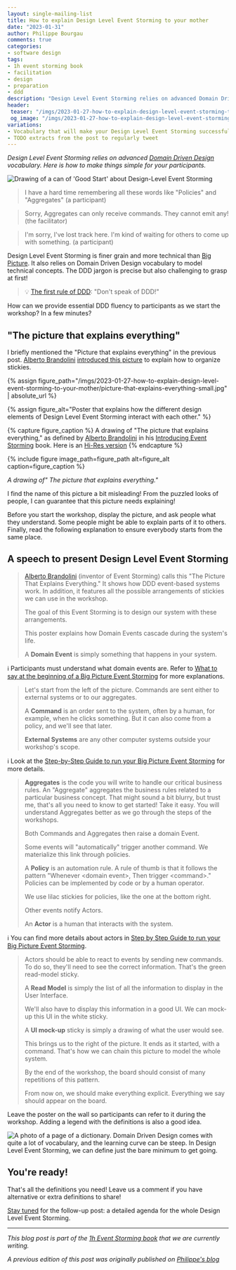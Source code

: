 ```yaml
---
layout: single-mailing-list
title: How to explain Design Level Event Storming to your mother
date: "2023-01-31"
author: Philippe Bourgau
comments: true
categories:
- software design
tags:
- 1h event storming book
- facilitation
- design
- preparation
- ddd
description: "Design Level Event Storming relies on advanced Domain Driven Design vocabulary like Aggregates, Policies, and Read-Models... You don't need to know all the details to run the workshop! Here is how to introduce words smoothly to your participants."
header:
 teaser: "/imgs/2023-01-27-how-to-explain-design-level-event-storming-to-your-mother/design-level-event-storming-good-start-teaser.jpeg"
 og_image: "/imgs/2023-01-27-how-to-explain-design-level-event-storming-to-your-mother/design-level-event-storming-good-start-og.jpeg"
variations:
- Vocabulary that will make your Design Level Event Storming successful
- TODO extracts from the post to regularly tweet
---
```

_Design Level Event Storming relies on advanced [Domain Driven Design](https://en.wikipedia.org/wiki/Domain-driven_design) vocabulary. Here is how to make things simple for your participants._

![Drawing of a can of 'Good Start' about Design-Level Event Storming]({{site.url}}{{site.baseurl}}/imgs/2023-01-27-how-to-explain-design-level-event-storming-to-your-mother/design-level-event-storming-good-start.jpeg)

> I have a hard time remembering all these words like "Policies" and "Aggregates" (a participant)

> Sorry, Aggregates can only receive commands. They cannot emit any! (the facilitator)

> I'm sorry, I've lost track here. I'm kind of waiting for others to come up with something. (a participant)

Design Level Event Storming is finer grain and more technical than [Big Picture]({{site.url}}{{site.baseurl}}/categories/#big-picture). It also relies on Domain Driven Design vocabulary to model technical concepts. The DDD jargon is precise but also challenging to grasp at first!

> 💡 [The first rule of DDD](https://philippe.bourgau.net/first-rule-of-ddd-is-lets-not-talk-about-ddd/): "Don't speak of DDD!"

How can we provide essential DDD fluency to participants as we start the workshop? In a few minutes?

## "The picture that explains everything"

I briefly mentioned the "Picture that explains everything" in the previous post. [Alberto Brandolini](https://twitter.com/ziobrando) [introduced this picture](https://leanpub.com/introducing_eventstorming) to explain how to organize stickies.

{% assign figure_path="/imgs/2023-01-27-how-to-explain-design-level-event-storming-to-your-mother/picture-that-explains-everything-small.jpg" | absolute_url %}

{% assign figure_alt="Poster that explains how the different design elements of Design Level Event Storming interact with each other." %}

{% capture figure_caption %} A drawing of "The picture that explains everything," as defined by [Alberto Brandolini](https://twitter.com/ziobrando) in his [Introducing Event Storming](https://leanpub.com/introducing_eventstorming) book. Here is an [Hi-Res version]({{site.url}}{{site.baseurl}}/imgs/2023-01-27-how-to-explain-design-level-event-storming-to-your-mother/picture-that-explains-everything.jpg)
{% endcapture %}

{% include figure image_path=figure_path alt=figure_alt caption=figure_caption %}

_A drawing of" The picture that explains everything."_

I find the name of this picture a bit misleading! From the puzzled looks of people, I can guarantee that this picture needs explaining!

Before you start the workshop, display the picture, and ask people what they understand. Some people might be able to explain parts of it to others. Finally, read the following explanation to ensure everybody starts from the same place.

## A speech to present Design Level Event Storming

> [Alberto Brandolini](https://twitter.com/ziobrando) (inventor of Event Storming) calls this "The Picture That Explains Everything." It shows how DDD event-based systems work. In addition, it features all the possible arrangements of stickies we can use in the workshop.
>
> The goal of this Event Storming is to design our system with these arrangements.
>
> This poster explains how Domain Events cascade during the system's life.
>
> A **Domain Event** is simply something that happens in your system.

ℹ️ Participants must understand what domain events are. Refer to [What to say at the beginning of a Big Picture Event Storming]({{site.url}}{{site.baseurl}}/big%20picture/what-to-say-at-the-beginning-of-a-big-picture-event-storming-workshop/) for more explanations.

> Let's start from the left of the picture. Commands are sent either to external systems or to our aggregates.
>
> A **Command** is an order sent to the system, often by a human, for example, when he clicks something. But it can also come from a policy, and we'll see that later.
>
> **External Systems** are any other computer systems outside your workshop's scope.

ℹ️ Look at the [Step-by-Step Guide to run your Big Picture Event Storming]({{site.url}}{{site.baseurl}}/big%20picture/step-by-step-guide-to-run-your-big-picture-event-storming/) for more details.

> **Aggregates** is the code you will write to handle our critical business rules. An "Aggregate" aggregates the business rules related to a particular business concept. That might sound a bit blurry, but trust me, that's all you need to know to get started! Take it easy. You will understand Aggregates better as we go through the steps of the workshops.
>
> Both Commands and Aggregates then raise a domain Event.
>
> Some events will "automatically" trigger another command. We materialize this link through policies.
>
> A **Policy** is an automation rule. A rule of thumb is that it follows the pattern "Whenever \<domain event\>, Then trigger \<command\>." Policies can be implemented by code or by a human operator.
>
> We use lilac stickies for policies, like the one at the bottom right.
>
> Other events notify Actors.
>
> An **Actor** is a human that interacts with the system.

ℹ️ You can find more details about actors in [Step by Step Guide to run your Big Picture Event Storming]({{site.url}}{{site.baseurl}}/big%20picture/step-by-step-guide-to-run-your-big-picture-event-storming/).

> Actors should be able to react to events by sending new commands. To do so, they'll need to see the correct information. That's the green read-model sticky.
>
> A **Read Model** is simply the list of all the information to display in the User Interface.
>
> We'll also have to display this information in a good UI. We can mock-up this UI in the white sticky.
>
> A **UI mock-up** sticky is simply a drawing of what the user would see.
>
> This brings us to the right of the picture. It ends as it started, with a command. That's how we can chain this picture to model the whole system.
>
> By the end of the workshop, the board should consist of many repetitions of this pattern.
>
> From now on, we should make everything explicit. Everything we say should appear on the board.

Leave the poster on the wall so participants can refer to it during the workshop. Adding a legend with the definitions is also a good idea.

![A photo of a page of a dictionary. Domain Driven Design comes with quite a lot of vocabulary, and the learning curve can be steep. In Design Level Event Storming, we can define just the bare minimum to get going.]({{site.url}}{{site.baseurl}}/imgs/2023-01-27-how-to-explain-design-level-event-storming-to-your-mother/dictionary.jpg)

## You're ready!

That's all the definitions you need! Leave us a comment if you have alternative or extra definitions to share!

[Stay tuned](https://eventstormingjournal.ck.page/dcd662dffa) for the follow-up post: a detailed agenda for the whole Design Level Event Storming.

----

_This blog post is part of the [1h Event Storming book]({{site.url}}{{site.baseurl}}/1h-event-storming-book/) that we are currently writing._

_A previous edition of this post was originally published on [Philippe's blog](https://philippe.bourgau.net/detailed-agenda-for-a-ddd-design-level-event-storming-part-1/)_
